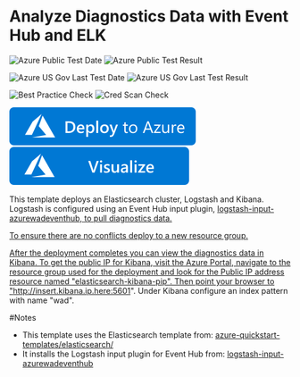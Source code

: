# Analyze Diagnostics Data with Event Hub and ELK

![Azure Public Test Date](https://azurequickstartsservice.blob.core.windows.net/badges/diagnostics-eventhub-elk/PublicLastTestDate.svg)
![Azure Public Test Result](https://azurequickstartsservice.blob.core.windows.net/badges/diagnostics-eventhub-elk/PublicDeployment.svg)

![Azure US Gov Last Test Date](https://azurequickstartsservice.blob.core.windows.net/badges/diagnostics-eventhub-elk/FairfaxLastTestDate.svg)
![Azure US Gov Last Test Result](https://azurequickstartsservice.blob.core.windows.net/badges/diagnostics-eventhub-elk/FairfaxDeployment.svg)

![Best Practice Check](https://azurequickstartsservice.blob.core.windows.net/badges/diagnostics-eventhub-elk/BestPracticeResult.svg)
![Cred Scan Check](https://azurequickstartsservice.blob.core.windows.net/badges/diagnostics-eventhub-elk/CredScanResult.svg)

[![Deploy To Azure](https://raw.githubusercontent.com/Azure/azure-quickstart-templates/master/1-CONTRIBUTION-GUIDE/images/deploytoazure.svg?sanitize=true)](https://portal.azure.com/#create/Microsoft.Template/uri/https%3A%2F%2Fraw.githubusercontent.com%2FAzure%2Fazure-quickstart-templates%2Fmaster%2Fdiagnostics-eventhub-elk%2Fazuredeploy.json)  [![Visualize](https://raw.githubusercontent.com/Azure/azure-quickstart-templates/master/1-CONTRIBUTION-GUIDE/images/visualizebutton.svg?sanitize=true)](http://armviz.io/#/?load=https%3A%2F%2Fraw.githubusercontent.com%2FAzure%2Fazure-quickstart-templates%2Fmaster%2Fdiagnostics-eventhub-elk%2Fazuredeploy.json)

	

This template deploys an Elasticsearch cluster, Logstash and Kibana. Logstash is configured using an Event Hub input plugin,
<a href="https://github.com/Azure/azure-diagnostics-tools/tree/master/Logstash/logstash-input-azurewadeventhub">logstash-input-azurewadeventhub, to pull diagnostics data.

To ensure there are no conflicts deploy to a new resource group.

After the deployment completes you can view the diagnostics data in Kibana. To get the public IP for Kibana, visit the Azure Portal, navigate to the resource group used for the deployment and look for the Public IP address resource named "elasticsearch-kibana-pip". Then point your browser to "http://insert.kibana.ip.here:5601". Under Kibana configure an index pattern with name "wad".

#Notes
- This template uses the Elasticsearch template from: <a href="../elasticsearch">azure-quickstart-templates/elasticsearch/<a/>
- It installs the Logstash input plugin for Event Hub from: <a href="https://github.com/Azure/azure-diagnostics-tools/tree/master/Logstash/logstash-input-azurewadeventhub">logstash-input-azurewadeventhub


